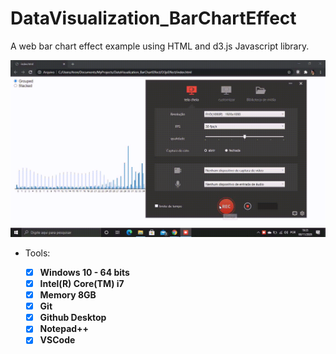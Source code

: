# DataVisualization_BarChartEffect
 A web bar chart effect example using HTML and d3.js Javascript library.
 
 ![](https://github.com/aronmarcus/DataVisualization_BarChartEffect/blob/main/D3jsEffect/img/d3.gif)


- <p>Tools:</p>

     - [x] <strong>Windows 10 - 64 bits</strong>
     - [x] <strong>Intel(R) Core(TM) i7</strong>
     - [x] <strong>Memory 8GB</strong>
     - [x] <strong>Git</strong>
     - [x] <strong>Github Desktop</strong>
     - [x] <strong>Notepad++</strong>
     - [x] <strong>VSCode</strong>

